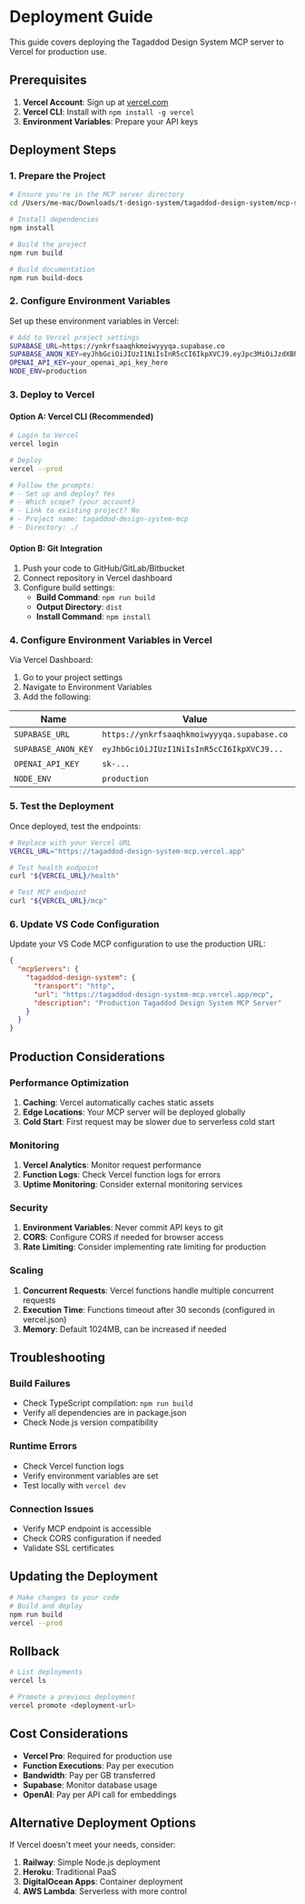 # Deployment Guide

This guide covers deploying the Tagaddod Design System MCP server to Vercel for production use.

## Prerequisites

1. **Vercel Account**: Sign up at [vercel.com](https://vercel.com)
2. **Vercel CLI**: Install with `npm install -g vercel`
3. **Environment Variables**: Prepare your API keys

## Deployment Steps

### 1. Prepare the Project

```bash
# Ensure you're in the MCP server directory
cd /Users/me-mac/Downloads/t-design-system/tagaddod-design-system/mcp-server

# Install dependencies
npm install

# Build the project
npm run build

# Build documentation
npm run build-docs
```

### 2. Configure Environment Variables

Set up these environment variables in Vercel:

```bash
# Add to Vercel project settings
SUPABASE_URL=https://ynkrfsaaqhkmoiwyyyqa.supabase.co
SUPABASE_ANON_KEY=eyJhbGciOiJIUzI1NiIsInR5cCI6IkpXVCJ9.eyJpc3MiOiJzdXBhYmFzZSIsInJlZiI6Inlua3Jmc2FhcWhrbW9pd3l5eXFhIiwicm9sZSI6ImFub24iLCJpYXQiOjE3NTE4ODg3MzAsImV4cCI6MjA2NzQ2NDczMH0.pLo2-Jxm0_r7I6Z-69vHtT68ldNIP8eFR20VkciO1l0
OPENAI_API_KEY=your_openai_api_key_here
NODE_ENV=production
```

### 3. Deploy to Vercel

#### Option A: Vercel CLI (Recommended)

```bash
# Login to Vercel
vercel login

# Deploy
vercel --prod

# Follow the prompts:
# - Set up and deploy? Yes
# - Which scope? (your account)
# - Link to existing project? No
# - Project name: tagaddod-design-system-mcp
# - Directory: ./
```

#### Option B: Git Integration

1. Push your code to GitHub/GitLab/Bitbucket
2. Connect repository in Vercel dashboard
3. Configure build settings:
   - **Build Command**: `npm run build`
   - **Output Directory**: `dist`
   - **Install Command**: `npm install`

### 4. Configure Environment Variables in Vercel

Via Vercel Dashboard:
1. Go to your project settings
2. Navigate to Environment Variables
3. Add the following:

| Name | Value | Environment |
|------|-------|-------------|
| `SUPABASE_URL` | `https://ynkrfsaaqhkmoiwyyyqa.supabase.co` | Production |
| `SUPABASE_ANON_KEY` | `eyJhbGciOiJIUzI1NiIsInR5cCI6IkpXVCJ9...` | Production |
| `OPENAI_API_KEY` | `sk-...` | Production |
| `NODE_ENV` | `production` | Production |

### 5. Test the Deployment

Once deployed, test the endpoints:

```bash
# Replace with your Vercel URL
VERCEL_URL="https://tagaddod-design-system-mcp.vercel.app"

# Test health endpoint
curl "${VERCEL_URL}/health"

# Test MCP endpoint
curl "${VERCEL_URL}/mcp"
```

### 6. Update VS Code Configuration

Update your VS Code MCP configuration to use the production URL:

```json
{
  "mcpServers": {
    "tagaddod-design-system": {
      "transport": "http",
      "url": "https://tagaddod-design-system-mcp.vercel.app/mcp",
      "description": "Production Tagaddod Design System MCP Server"
    }
  }
}
```

## Production Considerations

### Performance Optimization

1. **Caching**: Vercel automatically caches static assets
2. **Edge Locations**: Your MCP server will be deployed globally
3. **Cold Start**: First request may be slower due to serverless cold start

### Monitoring

1. **Vercel Analytics**: Monitor request performance
2. **Function Logs**: Check Vercel function logs for errors
3. **Uptime Monitoring**: Consider external monitoring services

### Security

1. **Environment Variables**: Never commit API keys to git
2. **CORS**: Configure CORS if needed for browser access
3. **Rate Limiting**: Consider implementing rate limiting for production

### Scaling

1. **Concurrent Requests**: Vercel functions handle multiple concurrent requests
2. **Execution Time**: Functions timeout after 30 seconds (configured in vercel.json)
3. **Memory**: Default 1024MB, can be increased if needed

## Troubleshooting

### Build Failures

- Check TypeScript compilation: `npm run build`
- Verify all dependencies are in package.json
- Check Node.js version compatibility

### Runtime Errors

- Check Vercel function logs
- Verify environment variables are set
- Test locally with `vercel dev`

### Connection Issues

- Verify MCP endpoint is accessible
- Check CORS configuration if needed
- Validate SSL certificates

## Updating the Deployment

```bash
# Make changes to your code
# Build and deploy
npm run build
vercel --prod
```

## Rollback

```bash
# List deployments
vercel ls

# Promote a previous deployment
vercel promote <deployment-url>
```

## Cost Considerations

- **Vercel Pro**: Required for production use
- **Function Executions**: Pay per execution
- **Bandwidth**: Pay per GB transferred
- **Supabase**: Monitor database usage
- **OpenAI**: Pay per API call for embeddings

## Alternative Deployment Options

If Vercel doesn't meet your needs, consider:

1. **Railway**: Simple Node.js deployment
2. **Heroku**: Traditional PaaS
3. **DigitalOcean Apps**: Container deployment
4. **AWS Lambda**: Serverless with more control